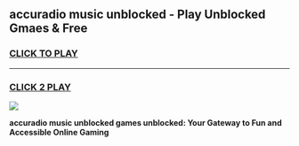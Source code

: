 
## accuradio music unblocked - Play Unblocked Gmaes & Free
<h3>
<a href="https://news.freeplayer.one?title=accuradio_music_unblocked&ref=23F">CLICK TO PLAY</a></h3>
<hr>

<h3>
<a href="https://news.freeplayer.one?title=accuradio_music_unblocked&ref=23F">CLICK 2 PLAY</a>
  
</h3>

<a href="https://news.freeplayer.one?title=accuradio_music_unblocked&ref=23F/"><img src="https://clearcache.store/games.png"></a>


**accuradio music unblocked games unblocked: Your Gateway to Fun and Accessible Online Gaming**
